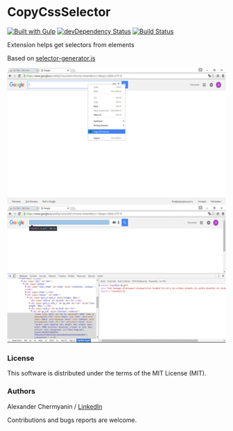 # CopyCssSelector

[![Built with Gulp](http://img.shields.io/badge/built%20with-gulp.js-red.svg)](http://gulpjs.com/)
[![devDependency Status](https://david-dm.org/flamencist/CopyCssSelector/dev-status.svg)](https://david-dm.org/flamencist/CssPath#info=devDependencie)
[![Build Status](https://secure.travis-ci.org/flamencist/CopyCssSelector.svg)](http://travis-ci.org/flamencist/CopyCssSelector)

Extension helps get selectors from elements

Based on [selector-generator.js](https://github.com/flamencist/SelectorGenerator)

![copy css selector extension](example_2.png)
![copy css selector extension](example_3.png)

### License

This software is distributed under the terms of the MIT License (MIT).

### Authors

Alexander Chermyanin / [LinkedIn](https://www.linkedin.com/in/alexander-chermyanin)



Contributions and bugs reports are welcome.
